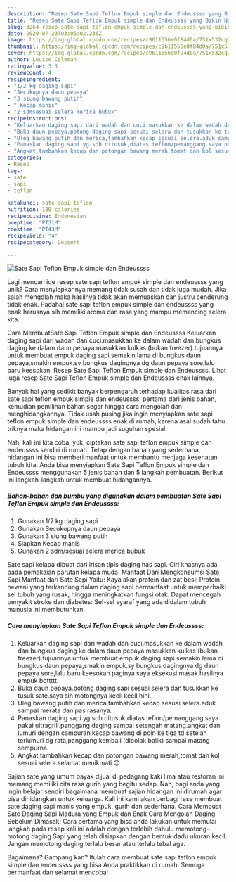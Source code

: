 ```yaml
---
description: "Resep Sate Sapi Teflon Empuk simple dan Endeussss yang Bikin Ngiler"
title: "Resep Sate Sapi Teflon Empuk simple dan Endeussss yang Bikin Ngiler"
slug: 3264-resep-sate-sapi-teflon-empuk-simple-dan-endeussss-yang-bikin-ngiler
date: 2020-07-23T03:06:02.236Z
image: https://img-global.cpcdn.com/recipes/c9611556e0f84d0a/751x532cq70/sate-sapi-teflon-empuk-simple-dan-endeussss-foto-resep-utama.jpg
thumbnail: https://img-global.cpcdn.com/recipes/c9611556e0f84d0a/751x532cq70/sate-sapi-teflon-empuk-simple-dan-endeussss-foto-resep-utama.jpg
cover: https://img-global.cpcdn.com/recipes/c9611556e0f84d0a/751x532cq70/sate-sapi-teflon-empuk-simple-dan-endeussss-foto-resep-utama.jpg
author: Louise Coleman
ratingvalue: 3.3
reviewcount: 4
recipeingredient:
- "1/2 kg daging sapi"
- "Secukupnya daun pepaya"
- "3 siung bawang putih"
- " Kecap manis"
- "2 sdmsesuai selera merica bubuk"
recipeinstructions:
- "Keluarkan daging sapi dari wadah dan cuci.masukkan ke dalam wadah dan bungkus daging ke dalam daun pepaya.masukkan kulkas (bukan freezer).tujuannya untuk membuat empuk daging sapi.semakin lama di bungkus daun pepaya,smakin empuk.sy bungkus dagingnya dg daun pepaya sore,lalu baru keesokan paginya saya eksekusi masak.hasilnya empuk bgttttt."
- "Buka daun pepaya.potong daging sapi sesuai selera dan tusukkan ke tusuk sate.saya sih motongnya kecil kecil hihi."
- "Uleg bawang putih dan merica,tambahkan kecap sesuai selera.aduk sampai merata dan pas rasanya."
- "Panaskan daging sapi yg sdh ditusuk,diatas teflon/pemanggang.saya pakai ultragrill.panggang daging sampai setengah matang.angkat dan lumuri dengan campuran kecap bawang di poin ke tiga td.setelah terlumuri dg rata,panggang kembali (dibolak balik) sampai matang sempurna."
- "Angkat,tambahkan kecap dan potongan bawang merah,tomat dan kol sesuai selera.selamat menikmati.😍"
categories:
- Resep
tags:
- sate
- sapi
- teflon

katakunci: sate sapi teflon 
nutrition: 180 calories
recipecuisine: Indonesian
preptime: "PT31M"
cooktime: "PT43M"
recipeyield: "4"
recipecategory: Dessert

---
```



![Sate Sapi Teflon Empuk simple dan Endeussss](https://img-global.cpcdn.com/recipes/c9611556e0f84d0a/751x532cq70/sate-sapi-teflon-empuk-simple-dan-endeussss-foto-resep-utama.jpg)

Lagi mencari ide resep sate sapi teflon empuk simple dan endeussss yang unik? Cara menyiapkannya memang tidak susah dan tidak juga mudah. Jika salah mengolah maka hasilnya tidak akan memuaskan dan justru cenderung tidak enak. Padahal sate sapi teflon empuk simple dan endeussss yang enak harusnya sih memiliki aroma dan rasa yang mampu memancing selera kita.

Cara MembuatSate Sapi Teflon Empuk simple dan Endeussss Keluarkan daging sapi dari wadah dan cuci.masukkan ke dalam wadah dan bungkus daging ke dalam daun pepaya.masukkan kulkas (bukan freezer).tujuannya untuk membuat empuk daging sapi.semakin lama di bungkus daun pepaya,smakin empuk.sy bungkus dagingnya dg daun pepaya sore,lalu baru keesokan. Resep Sate Sapi Teflon Empuk simple dan Endeussss. Lihat juga resep Sate Sapi Teflon Empuk simple dan Endeussss enak lainnya.

Banyak hal yang sedikit banyak berpengaruh terhadap kualitas rasa dari sate sapi teflon empuk simple dan endeussss, pertama dari jenis bahan, kemudian pemilihan bahan segar hingga cara mengolah dan menghidangkannya. Tidak usah pusing jika ingin menyiapkan sate sapi teflon empuk simple dan endeussss enak di rumah, karena asal sudah tahu triknya maka hidangan ini mampu jadi suguhan spesial.


Nah, kali ini kita coba, yuk, ciptakan sate sapi teflon empuk simple dan endeussss sendiri di rumah. Tetap dengan bahan yang sederhana, hidangan ini bisa memberi manfaat untuk membantu menjaga kesehatan tubuh kita. Anda bisa menyiapkan Sate Sapi Teflon Empuk simple dan Endeussss menggunakan 5 jenis bahan dan 5 langkah pembuatan. Berikut ini langkah-langkah untuk membuat hidangannya.

<!--inarticleads1-->

##### Bahan-bahan dan bumbu yang digunakan dalam pembuatan Sate Sapi Teflon Empuk simple dan Endeussss:

1. Gunakan 1/2 kg daging sapi
1. Gunakan Secukupnya daun pepaya
1. Gunakan 3 siung bawang putih
1. Siapkan  Kecap manis
1. Gunakan 2 sdm/sesuai selera merica bubuk


Sate sapi kelapa dibuat dari irisan tipis daging has sapi. Ciri khasnya ada pada pemakaian parutan kelapa muda. Manfaat Dari Mengkonsumsi Sate Sapi Manfaat dari Sate Sapi Yaitu: Kaya akan protein dan zat besi: Protein hewani yang terkandung dalam daging sapi bermanfaat untuk memperbaiki sel tubuh yang rusak, hingga meningkatkan fungsi otak. Dapat mencegah penyakit stroke dan diabetes: Sel-sel syaraf yang ada didalam tubuh manusia ini membutuhkan. 

<!--inarticleads2-->

##### Cara menyiapkan Sate Sapi Teflon Empuk simple dan Endeussss:

1. Keluarkan daging sapi dari wadah dan cuci.masukkan ke dalam wadah dan bungkus daging ke dalam daun pepaya.masukkan kulkas (bukan freezer).tujuannya untuk membuat empuk daging sapi.semakin lama di bungkus daun pepaya,smakin empuk.sy bungkus dagingnya dg daun pepaya sore,lalu baru keesokan paginya saya eksekusi masak.hasilnya empuk bgttttt.
1. Buka daun pepaya.potong daging sapi sesuai selera dan tusukkan ke tusuk sate.saya sih motongnya kecil kecil hihi.
1. Uleg bawang putih dan merica,tambahkan kecap sesuai selera.aduk sampai merata dan pas rasanya.
1. Panaskan daging sapi yg sdh ditusuk,diatas teflon/pemanggang.saya pakai ultragrill.panggang daging sampai setengah matang.angkat dan lumuri dengan campuran kecap bawang di poin ke tiga td.setelah terlumuri dg rata,panggang kembali (dibolak balik) sampai matang sempurna.
1. Angkat,tambahkan kecap dan potongan bawang merah,tomat dan kol sesuai selera.selamat menikmati.😍


Sajian sate yang umum bayak dijual di pedagang kaki lima atau restoran ini memang memiliki cita rasa gurih yang begitu sedap. Nah, bagi anda yang ingin belajar sendiri bagaimana membuat sajian hidangan ini dirumah agar bisa dihidangkan untuk keluarga. Kali ini kami akan berbagi rese membuat sate daging sapi manis yang empuk, gurih dan sederhana. Cara Membuat Sate Daging Sapi Madura yang Empuk dan Enak Cara Mengolah Daging Sebelum Dimasak: Cara pertama yang bisa anda lakukan untuk memulai langkah pada resep kali ini adalah dengan terlebih dahulu memotong-motong daging Sapi yang telah disiapkan dengan bentuk dadu ukuran kecil. Jangan memotong daging terlalu besar atau terlalu tebal aga. 

Bagaimana? Gampang kan? Itulah cara membuat sate sapi teflon empuk simple dan endeussss yang bisa Anda praktikkan di rumah. Semoga bermanfaat dan selamat mencoba!
